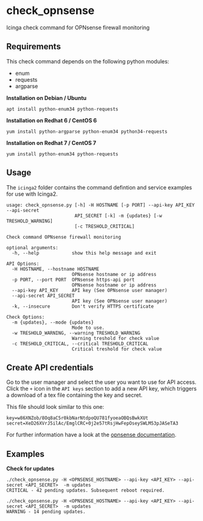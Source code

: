 # check_opnsense
Icinga check command for OPNsense firewall monitoring

## Requirements

This check command depends on the following python modules:
 * enum
 * requests
 * argparse

**Installation on Debian / Ubuntu**
```
apt install python-enum34 python-requests
```

**Installation on Redhat 6 / CentOS 6**
```
yum install python-argparse python-enum34 python34-requests
```

**Installation on Redhat 7 / CentOS 7**
```
yum install python-enum34 python-requests
```

## Usage

The ``icinga2`` folder contains the command defintion and service examples for use with Icinga2.

```shell
usage: check_opnsense.py [-h] -H HOSTNAME [-p PORT] --api-key API_KEY --api-secret
                         API_SECRET [-k] -m {updates} [-w TRESHOLD_WARNING]
                         [-c TRESHOLD_CRITICAL]

Check command OPNsense firewall monitoring

optional arguments:
  -h, --help            show this help message and exit

API Options:
  -H HOSTNAME, --hostname HOSTNAME
                        OPNsense hostname or ip address
  -p PORT, --port PORT  OPNsense https-api port
                        OPNsense hostname or ip address
  --api-key API_KEY     API key (See OPNsense user manager)
  --api-secret API_SECRET
                        API key (See OPNsense user manager)
  -k, --insecure        Don't verify HTTPS certificate

Check Options:
  -m {updates}, --mode {updates}
                        Mode to use.
  -w TRESHOLD_WARNING, --warning TRESHOLD_WARNING
                        Warning treshold for check value
  -c TRESHOLD_CRITICAL, --critical TRESHOLD_CRITICAL
                        Critical treshold for check value

```

## Create API credentials

Go to the user manager and select the user you want to use for API access. Click the ``+`` icon in the ``API keys`` section to add a new API key, which triggers a download of a tex file containing the key and secret.

This file should look similar to this one:

```
key=w86XNZob/8Oq8aC5r0kbNarNtdpoQU781fyoeaOBQsBwkXUt
secret=XeD26XVrJ5ilAc/EmglCRC+0j2e57tRsjHwFepOseySWLM53pJASeTA3
```

For further information have a look at the [opnsense documentation](https://docs.opnsense.org/development/how-tos/api.html).

## Examples

**Check for updates**
```shell
./check_opnsense.py -H <OPNSENSE_HOSTNAME> --api-key <API_KEY> --api-secret <API_SECRET>  -m updates
CRITICAL - 42 pending updates. Subsequent reboot required.

./check_opnsense.py -H <OPNSENSE_HOSTNAME> --api-key <API_KEY> --api-secret <API_SECRET>  -m updates
WARNING - 14 pending updates.
```
